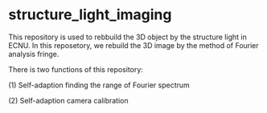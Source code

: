 # structure_light_imaging

This repository is used to rebbuild the 3D object by the structure light in ECNU. In this reposetory, we rebuild the 3D image by the method of Fourier analysis fringe.

There is two functions of this repository:

(1) Self-adaption finding the range of Fourier spectrum

(2) Self-adaption camera calibration
